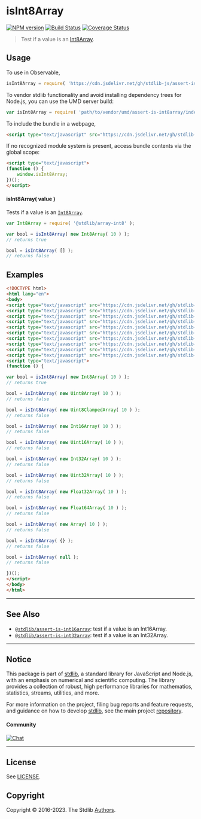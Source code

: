 <!--

@license Apache-2.0

Copyright (c) 2018 The Stdlib Authors.

Licensed under the Apache License, Version 2.0 (the "License");
you may not use this file except in compliance with the License.
You may obtain a copy of the License at

   http://www.apache.org/licenses/LICENSE-2.0

Unless required by applicable law or agreed to in writing, software
distributed under the License is distributed on an "AS IS" BASIS,
WITHOUT WARRANTIES OR CONDITIONS OF ANY KIND, either express or implied.
See the License for the specific language governing permissions and
limitations under the License.

-->

# isInt8Array

[![NPM version][npm-image]][npm-url] [![Build Status][test-image]][test-url] [![Coverage Status][coverage-image]][coverage-url] <!-- [![dependencies][dependencies-image]][dependencies-url] -->

> Test if a value is an [Int8Array][mdn-int8array].



<section class="usage">

## Usage

To use in Observable,

```javascript
isInt8Array = require( 'https://cdn.jsdelivr.net/gh/stdlib-js/assert-is-int8array@umd/browser.js' )
```

To vendor stdlib functionality and avoid installing dependency trees for Node.js, you can use the UMD server build:

```javascript
var isInt8Array = require( 'path/to/vendor/umd/assert-is-int8array/index.js' )
```

To include the bundle in a webpage,

```html
<script type="text/javascript" src="https://cdn.jsdelivr.net/gh/stdlib-js/assert-is-int8array@umd/browser.js"></script>
```

If no recognized module system is present, access bundle contents via the global scope:

```html
<script type="text/javascript">
(function () {
    window.isInt8Array;
})();
</script>
```

#### isInt8Array( value )

Tests if a value is an [`Int8Array`][mdn-int8array].

```javascript
var Int8Array = require( '@stdlib/array-int8' );

var bool = isInt8Array( new Int8Array( 10 ) );
// returns true

bool = isInt8Array( [] );
// returns false
```

</section>

<!-- /.usage -->

<section class="examples">

## Examples

<!-- eslint no-undef: "error" -->

```html
<!DOCTYPE html>
<html lang="en">
<body>
<script type="text/javascript" src="https://cdn.jsdelivr.net/gh/stdlib-js/array-int8@umd/browser.js"></script>
<script type="text/javascript" src="https://cdn.jsdelivr.net/gh/stdlib-js/array-uint8@umd/browser.js"></script>
<script type="text/javascript" src="https://cdn.jsdelivr.net/gh/stdlib-js/array-uint8c@umd/browser.js"></script>
<script type="text/javascript" src="https://cdn.jsdelivr.net/gh/stdlib-js/array-int16@umd/browser.js"></script>
<script type="text/javascript" src="https://cdn.jsdelivr.net/gh/stdlib-js/array-uint16@umd/browser.js"></script>
<script type="text/javascript" src="https://cdn.jsdelivr.net/gh/stdlib-js/array-int32@umd/browser.js"></script>
<script type="text/javascript" src="https://cdn.jsdelivr.net/gh/stdlib-js/array-uint32@umd/browser.js"></script>
<script type="text/javascript" src="https://cdn.jsdelivr.net/gh/stdlib-js/array-float32@umd/browser.js"></script>
<script type="text/javascript" src="https://cdn.jsdelivr.net/gh/stdlib-js/array-float64@umd/browser.js"></script>
<script type="text/javascript" src="https://cdn.jsdelivr.net/gh/stdlib-js/assert-is-int8array@umd/browser.js"></script>
<script type="text/javascript">
(function () {

var bool = isInt8Array( new Int8Array( 10 ) );
// returns true

bool = isInt8Array( new Uint8Array( 10 ) );
// returns false

bool = isInt8Array( new Uint8ClampedArray( 10 ) );
// returns false

bool = isInt8Array( new Int16Array( 10 ) );
// returns false

bool = isInt8Array( new Uint16Array( 10 ) );
// returns false

bool = isInt8Array( new Int32Array( 10 ) );
// returns false

bool = isInt8Array( new Uint32Array( 10 ) );
// returns false

bool = isInt8Array( new Float32Array( 10 ) );
// returns false

bool = isInt8Array( new Float64Array( 10 ) );
// returns false

bool = isInt8Array( new Array( 10 ) );
// returns false

bool = isInt8Array( {} );
// returns false

bool = isInt8Array( null );
// returns false

})();
</script>
</body>
</html>
```

</section>

<!-- /.examples -->

<!-- Section for related `stdlib` packages. Do not manually edit this section, as it is automatically populated. -->

<section class="related">

* * *

## See Also

-   <span class="package-name">[`@stdlib/assert-is-int16array`][@stdlib/assert/is-int16array]</span><span class="delimiter">: </span><span class="description">test if a value is an Int16Array.</span>
-   <span class="package-name">[`@stdlib/assert-is-int32array`][@stdlib/assert/is-int32array]</span><span class="delimiter">: </span><span class="description">test if a value is an Int32Array.</span>

</section>

<!-- /.related -->

<!-- Section for all links. Make sure to keep an empty line after the `section` element and another before the `/section` close. -->


<section class="main-repo" >

* * *

## Notice

This package is part of [stdlib][stdlib], a standard library for JavaScript and Node.js, with an emphasis on numerical and scientific computing. The library provides a collection of robust, high performance libraries for mathematics, statistics, streams, utilities, and more.

For more information on the project, filing bug reports and feature requests, and guidance on how to develop [stdlib][stdlib], see the main project [repository][stdlib].

#### Community

[![Chat][chat-image]][chat-url]

---

## License

See [LICENSE][stdlib-license].


## Copyright

Copyright &copy; 2016-2023. The Stdlib [Authors][stdlib-authors].

</section>

<!-- /.stdlib -->

<!-- Section for all links. Make sure to keep an empty line after the `section` element and another before the `/section` close. -->

<section class="links">

[npm-image]: http://img.shields.io/npm/v/@stdlib/assert-is-int8array.svg
[npm-url]: https://npmjs.org/package/@stdlib/assert-is-int8array

[test-image]: https://github.com/stdlib-js/assert-is-int8array/actions/workflows/test.yml/badge.svg?branch=main
[test-url]: https://github.com/stdlib-js/assert-is-int8array/actions/workflows/test.yml?query=branch:main

[coverage-image]: https://img.shields.io/codecov/c/github/stdlib-js/assert-is-int8array/main.svg
[coverage-url]: https://codecov.io/github/stdlib-js/assert-is-int8array?branch=main

<!--

[dependencies-image]: https://img.shields.io/david/stdlib-js/assert-is-int8array.svg
[dependencies-url]: https://david-dm.org/stdlib-js/assert-is-int8array/main

-->

[chat-image]: https://img.shields.io/gitter/room/stdlib-js/stdlib.svg
[chat-url]: https://gitter.im/stdlib-js/stdlib/

[stdlib]: https://github.com/stdlib-js/stdlib

[stdlib-authors]: https://github.com/stdlib-js/stdlib/graphs/contributors

[umd]: https://github.com/umdjs/umd
[es-module]: https://developer.mozilla.org/en-US/docs/Web/JavaScript/Guide/Modules

[deno-url]: https://github.com/stdlib-js/assert-is-int8array/tree/deno
[umd-url]: https://github.com/stdlib-js/assert-is-int8array/tree/umd
[esm-url]: https://github.com/stdlib-js/assert-is-int8array/tree/esm
[branches-url]: https://github.com/stdlib-js/assert-is-int8array/blob/main/branches.md

[stdlib-license]: https://raw.githubusercontent.com/stdlib-js/assert-is-int8array/main/LICENSE

[mdn-int8array]: https://developer.mozilla.org/en-US/docs/Web/JavaScript/Reference/Global_Objects/Int8Array

<!-- <related-links> -->

[@stdlib/assert/is-int16array]: https://github.com/stdlib-js/assert-is-int16array/tree/umd

[@stdlib/assert/is-int32array]: https://github.com/stdlib-js/assert-is-int32array/tree/umd

<!-- </related-links> -->

</section>

<!-- /.links -->
